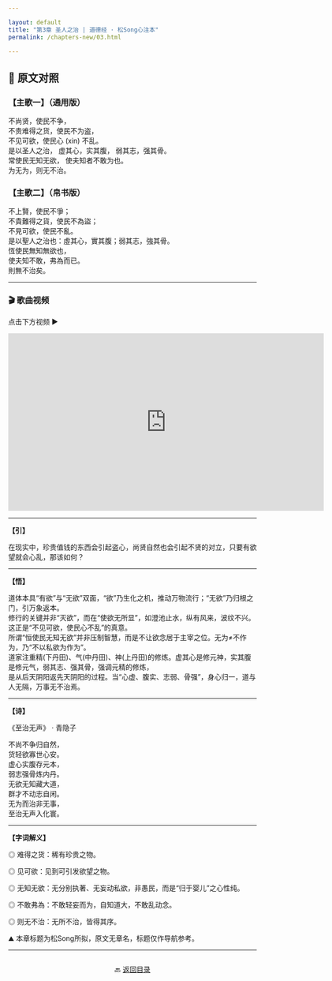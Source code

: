 ```yaml
---

layout: default
title: "第3章 圣人之治 | 道德经 · 松Song心注本"
permalink: /chapters-new/03.html

---
```


## 📜 原文对照

### 【主歌一】（通用版）
不尚贤，使民不争， <br>
不贵难得之货，使民不为盗， <br>
不见可欲，使民心 (xin) 不乱。 <br>
是以圣人之治， 虚其心，实其腹， 弱其志，强其骨。 <br>
常使民无知无欲， 使夫知者不敢为也。 <br>
为无为，则无不治。<br>
 
### 【主歌二】（帛书版）
不上賢，使民不爭；<br>
不貴難得之貨，使民不為盜；<br>
不見可欲，使民不亂。<br>
是以聖人之治也：虛其心，實其腹；弱其志，強其骨。<br>
恆使民無知無欲也，<br>
使夫知不敢，弗為而已。<br>
則無不治矣。<br>

<hr>

### 🎬 歌曲视频
点击下方视频 ▶️
<iframe src="https://streamable.com/e/bl5trh" width="640" height="360" frameborder="0" allowfullscreen loading="lazy"></iframe>

<hr>

**【引】**

在现实中，珍贵值钱的东西会引起盗心，尚贤自然也会引起不贤的对立，只要有欲望就会心乱，那该如何？<br>

<hr>

**【悟】**

道体本具“有欲”与“无欲”双面，“欲”乃生化之机，推动万物流行；“无欲”乃归根之门，引万象返本。<br>
修行的关键并非“灭欲”，而在“使欲无所显”，如澄池止水，纵有风来，波纹不兴。这正是“不见可欲，使民心不乱”的真意。<br>
所谓“恒使民无知无欲”并非压制智慧，而是不让欲念居于主宰之位。无为≠不作为，乃“不以私欲为作为”。<br>
道家注重精(下丹田)、气(中丹田)、神(上丹田)的修炼。虚其心是修元神，实其腹是修元气，弱其志、强其骨，强调元精的修炼，<br>
是从后天阴阳返先天阴阳的过程。当“心虚、腹实、志弱、骨强”，身心归一，道与人无隔，万事无不治焉。<br>

<hr>

**【诗】**

《至治无声》 · 青隐子

不尚不争归自然，<br>
货轻欲寡世心安。<br>
虚心实腹存元本，<br>
弱志强骨炼内丹。<br>
无欲无知藏大道，<br>
群才不动志自闲。<br>
无为而治非无事，<br>
至治无声入化寰。<br>

<hr>

**【字词解义】**

◎  难得之货：稀有珍贵之物。 <br>

◎  见可欲：见到可引发欲望之物。 <br>

◎  无知无欲：无分别执著、无妄动私欲，非愚民，而是“归于婴儿”之心性纯。 <br>

◎  不敢弗為：不敢轻妄而为，自知道大，不敢乱动念。 <br>

◎  则无不治：无所不治，皆得其序。<br>

⛰️ 本章标题为松Song所拟，原文无章名，标题仅作导航参考。<br>

<hr>

<p style="text-align:center; margin-top:2em;">
 🔙 </a><a href="/daodejing/#catalog">返回目录</a>
</p>
